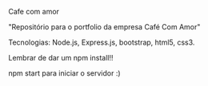 Cafe com amor

"Repositório para o portfolio da empresa Café Com Amor"

Tecnologias: Node.js, Express.js, bootstrap, html5, css3.
 
Lembrar de dar um npm install!!

npm start para iniciar o servidor :)
